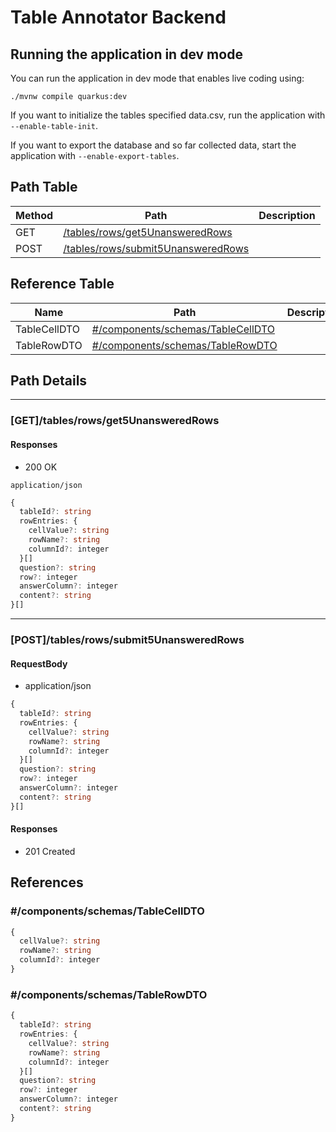 # Table Annotator Backend

## Running the application in dev mode

You can run the application in dev mode that enables live coding using:
```shell script
./mvnw compile quarkus:dev
```
If you want to initialize the tables specified data.csv, run the application with ```--enable-table-init```.

If you want to export the database and so far collected data, start the application with ```--enable-export-tables```.

## Path Table

| Method | Path | Description |
| --- | --- | --- |
| GET | [/tables/rows/get5UnansweredRows](#gettablesrowsget5unansweredrows) |  |
| POST | [/tables/rows/submit5UnansweredRows](#posttablesrowssubmit5unansweredrows) |  |

## Reference Table

| Name | Path | Description |
| --- | --- | --- |
| TableCellDTO | [#/components/schemas/TableCellDTO](#componentsschemastablecelldto) |  |
| TableRowDTO | [#/components/schemas/TableRowDTO](#componentsschemastablerowdto) |  |

## Path Details

***

### [GET]/tables/rows/get5UnansweredRows

#### Responses

- 200 OK

`application/json`

```ts
{
  tableId?: string
  rowEntries: {
    cellValue?: string
    rowName?: string
    columnId?: integer
  }[]
  question?: string
  row?: integer
  answerColumn?: integer
  content?: string
}[]
```

***

### [POST]/tables/rows/submit5UnansweredRows

#### RequestBody

- application/json

```ts
{
  tableId?: string
  rowEntries: {
    cellValue?: string
    rowName?: string
    columnId?: integer
  }[]
  question?: string
  row?: integer
  answerColumn?: integer
  content?: string
}[]
```

#### Responses

- 201 Created

## References

### #/components/schemas/TableCellDTO

```ts
{
  cellValue?: string
  rowName?: string
  columnId?: integer
}
```

### #/components/schemas/TableRowDTO

```ts
{
  tableId?: string
  rowEntries: {
    cellValue?: string
    rowName?: string
    columnId?: integer
  }[]
  question?: string
  row?: integer
  answerColumn?: integer
  content?: string
}
```
